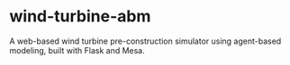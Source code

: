 # wind-turbine-abm
A web-based wind turbine pre-construction simulator using agent-based modeling, built with Flask and Mesa.
